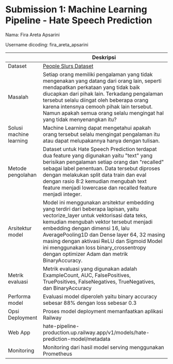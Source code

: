 # Submission 1: Machine Learning Pipeline - Hate Speech Prediction
Nama: Fira Areta Apsarini

Username dicoding: fira_areta_apsarini

| | Deskripsi |
| ----------- | ----------- |
| Dataset | [People Slurs Dataset](https://www.kaggle.com/datasets/sinatavakoli/people-slurs-dataset) |
| Masalah | Setiap orang memiliki pengalaman yang tidak mengenakan yang datang dari orang lain, seperti mendapatkan perkataan yang tidak baik diucapkan dari pihak lain. Terkadang pengalaman tersebut selalu diingat oleh beberapa orang karena intensnya cemooh pihak lain tersebut. Namun apakah semua orang selalu mengingat hal yang tidak menyenangkan itu? |
| Solusi machine learning | Machine Learning dapat mengetahui apakah orang tersebut selalu mengingat pengalaman itu atau dapat melupakannya hanya dengan tulisan. |
| Metode pengolahan | Dataset untuk Hate Speech Prediction terdapat dua feature yang digunakan yaitu "text" yang berisikan pengalaman setiap orang dan "recalled" sebagai label penentuan. Data tersebut diproses dengan melakukan split data train dan eval dengan rasio 8:2 kemudian mengubah text feature menjadi lowercase dan recalled feature menjadi integer. |
| Arsitektur model | Model ini menggunakan arsitektur embedding yang terdiri dari beberapa lapisan, yaitu vectorize_layer untuk vektorisasi data teks, kemudian mengubah vektor tersebut menjadi embedding dengan dimensi 16, lalu AveragePooling1D dan Dense layer 64, 32 masing masing dengan aktivasi ReLU dan Sigmoid Model ini menggunakan loss binary_crossentropy dengan optimizer Adam dan metrik BinaryAccuracy. |
| Metrik evaluasi | Metrik evaluasi yang digunakan adalah ExampleCount, AUC, FalsePositives, TruePositives, FalseNegatives, TrueNegatives, dan BinaryAccuracy |
| Performa model | Evaluasi model diperoleh yaitu binary accuracy sebesar 88% dengan loss sebesar 0.3 |
| Opsi Deployment | Proses model deployment memanfaatkan aplikasi Railway |
| Web App | hate-pipeline-production.up.railway.app/v1/models/hate-prediction-model/metadata |
| Monitoring | Monitoring dari hasil model serving menggunakan Prometheus |
